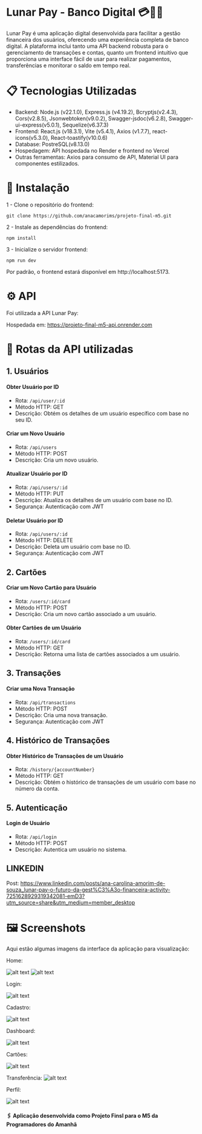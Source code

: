 # Lunar Pay - Banco Digital 💳🔮🌙

Lunar Pay é uma aplicação digital desenvolvida para facilitar a gestão financeira dos usuários, oferecendo uma experiência completa de banco digital. A plataforma inclui tanto uma API backend robusta para o gerenciamento de transações e contas, quanto um frontend intuitivo que proporciona uma interface fácil de usar para realizar pagamentos, transferências e monitorar o saldo em tempo real.

# 📋 Tecnologias Utilizadas
* Backend: Node.js (v22.1.0), Express.js (v4.19.2), Bcryptjs(v2.4.3), Cors(v2.8.5), Jsonwebtoken(v9.0.2), Swagger-jsdoc(v6.2.8), Swagger-ui-express(v5.0.1), Sequelize(v6.37.3)
* Frontend: React.js (v18.3.1), Vite (v5.4.1), Axios (v1.7.7), react-icons(v5.3.0),  React-toastify(v10.0.6) 
* Database: PostreSQL(v8.13.0)
* Hospedagem: API hospedada no Render e frontend no Vercel
* Outras ferramentas: Axios para consumo de API, Material UI para componentes estilizados.


# 🔧 Instalação
1 - Clone o repositório do frontend:

``` 
git clone https://github.com/anacamorims/projeto-final-m5.git 
```

2 - Instale as dependências do frontend:

```
npm install
```

3 - Inicialize o servidor frontend:
```
npm run dev
```
Por padrão, o frontend estará disponível em http://localhost:5173.

# ⚙️ API 

Foi utilizada a API Lunar Pay:

Hospedada em:
https://projeto-final-m5-api.onrender.com

# 📍 Rotas da API utilizadas 

## 1. Usuários

#### Obter Usuário por ID
* Rota: ```/api/user/:id```
* Método HTTP: GET
* Descrição: Obtém os detalhes de um usuário específico com base no seu ID.

#### Criar um Novo Usuário
* Rota: ```/api/users```
* Método HTTP: POST
* Descrição: Cria um novo usuário.    

#### Atualizar Usuário por ID
* Rota: ```/api/users/:id```
* Método HTTP: PUT
* Descrição: Atualiza os detalhes de um usuário com base no ID.
* Segurança: Autenticação com JWT 

#### Deletar Usuário por ID
* Rota: ```/api/users/:id```
* Método HTTP: DELETE
* Descrição: Deleta um usuário com base no ID.
* Segurança: Autenticação com JWT 

## 2. Cartões

#### Criar um Novo Cartão para Usuário
* Rota: ```/users/:id/card```
* Método HTTP: POST
* Descrição: Cria um novo cartão associado a um usuário.

#### Obter Cartões de um Usuário
* Rota: ```/users/:id/card```
* Método HTTP: GET
* Descrição: Retorna uma lista de cartões associados a um usuário.

## 3. Transações

#### Criar uma Nova Transação
* Rota: ```/api/transactions```
* Método HTTP: POST
* Descrição:  Cria uma nova transação.
* Segurança: Autenticação com JWT

## 4. Histórico de Transações

#### Obter Histórico de Transações de um Usuário
* Rota: ```/history/{accountNumber}```
* Método HTTP: GET
* Descrição:  Obtém o histórico de transações de um usuário com base no número da conta.

## 5. Autenticação

#### Login de Usuário
* Rota: ```/api/login```
* Método HTTP: POST
* Descrição:  Autentica um usuário no sistema.

## LINKEDIN
Post: https://www.linkedin.com/posts/ana-carolina-amorim-de-souza_lunar-pay-o-futuro-da-gest%C3%A3o-financeira-activity-7251628929319342081-emD3?utm_source=share&utm_medium=member_desktop

# 🖼️ Screenshots
Aqui estão algumas imagens da interface da aplicação para visualização:

Home:

![alt text](frontend/src/assets/image-1.png)
![alt text](frontend/src/assets/image-2.png)

Login:

![alt text](frontend/src/assets/image-3.png)

Cadastro:

![alt text](frontend/src/assets/image-4.png)

Dashboard:

![alt text](frontend/src/assets/image-5.png)

Cartões:

![alt text](frontend/src/assets/image-6.png)

Transferência:
![alt text](frontend/src/assets/image-7.png)

Perfil:

![alt text](frontend/src/assets/image-8.png)

#### 🖇️ Aplicação desenvolvida como Projeto Finsl para o M5 da Programadores do Amanhã
